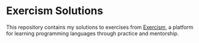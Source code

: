 # Exercism Solutions

This repository contains my solutions to exercises from [Exercism](https://exercism.org/), a platform for learning programming languages through practice and mentorship.


